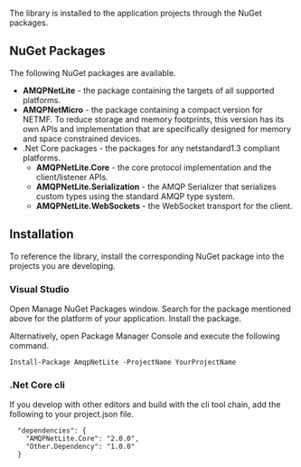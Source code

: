 The library is installed to the application projects through the NuGet packages.  

## NuGet Packages

The following NuGet packages are available.

* __AMQPNetLite__ - the package containing the targets of all supported platforms.
* __AMQPNetMicro__ - the package containing a compact version for NETMF. To reduce
storage and memory footprints, this version has its own APIs and implementation
that are specifically designed for memory and space constrained devices.
* .Net Core packages - the packages for any netstandard1.3 compliant platforms.
  * __AMQPNetLite.Core__ - the core protocol implementation and the client/listener
APIs.
  * __AMQPNetLite.Serialization__ - the AMQP Serializer that serializes custom
types using the standard AMQP type system.
  * __AMQPNetLite.WebSockets__ - the WebSocket transport for the client.

## Installation

To reference the library, install the corresponding NuGet package into the
projects you are developing.

### Visual Studio

Open Manage NuGet Packages window. Search for the package mentioned above for
the platform of your application. Install the package.

Alternatively, open Package Manager Console and execute the following command.
```
Install-Package AmqpNetLite -ProjectName YourProjectName
```

### .Net Core cli

If you develop with other editors and build with the cli tool chain, add the
following to your project.json file.

```
  "dependencies": {
    "AMQPNetLite.Core": "2.0.0",
    "Other.Dependency": "1.0.0"
  }
```